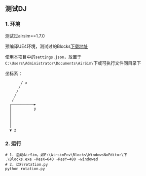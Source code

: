 ## 测试DJ

### 1. 环境
测试过airsim==1.7.0

预编译UE4环境，测试过的Blocks[下载地址](https://github.com/microsoft/AirSim/releases/download/v1.8.1-windows/Blocks.zip)

使用本项目中的`settings.json`，放置于`C:\Users\Administrator\Documents\AirSim\`下或可执行文件同目录下

坐标系：
```
       / x
      /
     /
    /
   /
  ┌──────────►
  │          y
  │
  │
  │
  │
  ▼ z
```

### 2. 运行
```
# 1. 启动AirSim，如E:\AirsimEnv\Blocks\WindowsNoEditor\下
.\Blocks.exe -ResX=640 -ResY=480 -windowed
# 2. 运行rotation.py
python rotation.py
```

